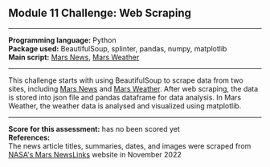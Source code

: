 ## Module 11 Challenge: Web Scraping
---

<b>Programming language:</b> Python <br />
<b>Package used:</b> BeautifulSoup, splinter, pandas, numpy, matplotlib <br />
<b>Main script:</b> [Mars News](https://github.com/wingylui/scaper-challenge/blob/main/part_1_mars_news.ipynb), [Mars Weather](https://github.com/wingylui/scaper-challenge/blob/main/part_2_mars_weather.ipynb)<br />


---

This challenge starts with using BeautifulSoup to scrape data from two sites, including [Mars News](https://static.bc-edx.com/data/web/mars_news/index.html) and [Mars Weather](https://static.bc-edx.com/data/web/mars_facts/temperature.html). After web scraping, the data is stored into json file and pandas dataframe for data analysis. In Mars Weather, the weather data is analysed and visualized using matplotlib.

---
<b>Score for this assessment:</b> has no been scored yet <br />
<b>References:</b><br />
The news article titles, summaries, dates, and images were scraped from [NASA's Mars NewsLinks](https://mars.nasa.gov/) website in November 2022